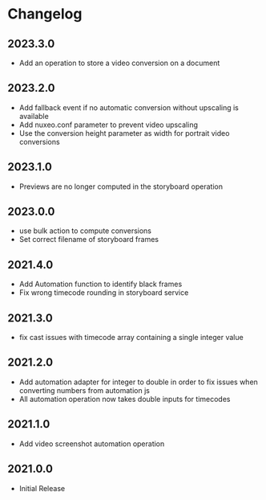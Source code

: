 # Changelog

## 2023.3.0
- Add an operation to store a video conversion on a document

## 2023.2.0
- Add fallback event if no automatic conversion without upscaling is available
- Add nuxeo.conf parameter to prevent video upscaling
- Use the conversion height parameter as width for portrait video conversions

## 2023.1.0
- Previews are no longer computed in the storyboard operation

## 2023.0.0
- use bulk action to compute conversions
- Set correct filename of storyboard frames

## 2021.4.0
- Add Automation function to identify black frames
- Fix wrong timecode rounding in storyboard service

## 2021.3.0
- fix cast issues with timecode array containing a single integer value 

## 2021.2.0
- Add automation adapter for integer to double in order to fix issues when converting numbers from automation js
- All automation operation now takes double inputs for timecodes

## 2021.1.0
- Add video screenshot automation operation

## 2021.0.0
- Initial Release
